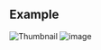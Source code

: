## Example
![Thumbnail](https://github.com/user-attachments/assets/1e0f34da-6b25-4b4d-974e-c42ee8584e4e)
![image](https://github.com/user-attachments/assets/0fec36d7-ff8b-45c2-8145-27b55e196d65)
